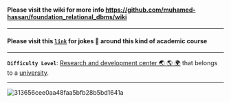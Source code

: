 #### Please visit the wiki for more info https://github.com/muhamed-hassan/foundation_relational_dbms/wiki

***

#### Please visit this [`link`](https://github.com/muhamed-hassan/foundation_relational_dbms/wiki/Jokes-section) for jokes 🤣 around this kind of academic course

***

**`Difficulty Level`**: [Research and development center 🌏 🌎 🌍](https://en.wikipedia.org/wiki/Research_and_development) that belongs to a [university](https://en.wikipedia.org/wiki/University).

***

![313656cee0aa48faa5bfb28b5bd1641a](https://github.com/user-attachments/assets/b5306dc3-2f63-4a6d-b3cc-59e58cfd9c16)
